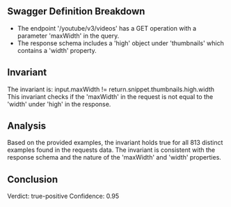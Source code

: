 ## Swagger Definition Breakdown
- The endpoint '/youtube/v3/videos' has a GET operation with a parameter 'maxWidth' in the query.
- The response schema includes a 'high' object under 'thumbnails' which contains a 'width' property.

## Invariant
The invariant is: input.maxWidth != return.snippet.thumbnails.high.width
This invariant checks if the 'maxWidth' in the request is not equal to the 'width' under 'high' in the response.

## Analysis
Based on the provided examples, the invariant holds true for all 813 distinct examples found in the requests data. The invariant is consistent with the response schema and the nature of the 'maxWidth' and 'width' properties.

## Conclusion
Verdict: true-positive
Confidence: 0.95
